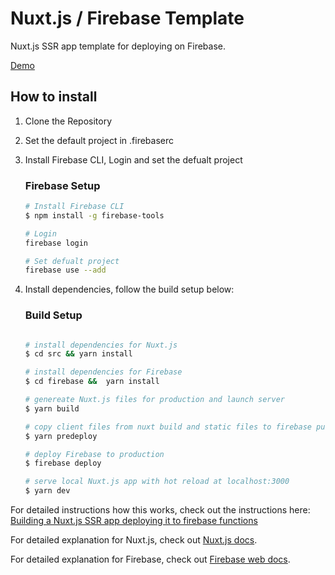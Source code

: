 # Nuxt.js / Firebase Template

Nuxt.js SSR app template for deploying on Firebase. 

[Demo](https://hear-my-health.web.app/)

## How to install

1. Clone the Repository
1. Set the default project in .firebaserc 
1. Install Firebase CLI, Login and set the defualt project

    ### Firebase Setup
    ```bash
    # Install Firebase CLI 
    $ npm install -g firebase-tools

    # Login 
    firebase login

    # Set defualt project 
    firebase use --add

    ```
1. Install dependencies, follow the build setup below:

    ### Build Setup

    ```bash

    # install dependencies for Nuxt.js
    $ cd src && yarn install

    # install dependencies for Firebase 
    $ cd firebase &&  yarn install

    # genereate Nuxt.js files for production and launch server
    $ yarn build

    # copy client files from nuxt build and static files to firebase public directory
    $ yarn predeploy

    # deploy Firebase to production
    $ firebase deploy

    # serve local Nuxt.js app with hot reload at localhost:3000
    $ yarn dev
    ```

For detailed instructions how this works, check out the instructions here: [Building a Nuxt.js SSR app deploying it to firebase functions](https://ben-mayer.com/blog/a-blog-built-using-nuxtjs-and-firebase/)

For detailed explanation for Nuxt.js, check out [Nuxt.js docs](https://nuxtjs.org).

For detailed explanation for Firebase, check out [Firebase web docs](https://firebase.google.com/docs/web/setup).


